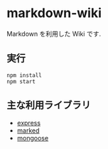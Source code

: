# markdown-wiki

Markdown を利用した Wiki です.

## 実行

```
npm install
npm start
```

## 主な利用ライブラリ

- [express](https://www.npmjs.com/package/express)
- [marked](https://www.npmjs.com/package/marked)
- [mongoose](https://www.npmjs.com/package/mongoose)
